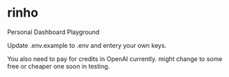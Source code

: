 # rinho
Personal Dashboard Playground


Update .env.example to .env and entery your own keys. 


You also need to pay for credits in OpenAI currently. might change to some free or cheaper one soon in testing.